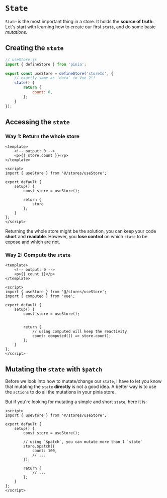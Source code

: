 # `State`

`State` is the most important thing in a store. It holds the **source of truth**. Let's start with learning how to create our first `state`, and do some basic *mutations*.

## Creating the `state`

```js
// useStore.js
import { defineStore } from 'pinia';

export const useStore = defineStore('storeId', {
    // exactly same as `data` in Vue 2!!
    state() {
        return {
            count: 0,
        };
    }
});
```

## Accessing the `state`


### Way 1: Return the whole store
```vue
<template>
    <!-- output: 0 --> 
    <p>{{ store.count }}</p>
</template>

<script>
import { useStore } from '@/stores/useStore';

export default {
    setup() {
        const store = useStore();

        return {
            store
        };
    }
};
</script>
```

Returning the whole store might be the solution, you can keep your code **short** and **readable**. However, you **lose control** on which `state` to be expose and which are not.

### Way 2: Compute the `state`
```vue
<template>
    <!-- output: 0 --> 
    <p>{{ count }}</p>
</template>

<script>
import { useStore } from '@/stores/useStore';
import { computed } from 'vue';

export default {
    setup() {
        const store = useStore();


        return {
            // using computed will keep the reactivity
            count: computed(() => store.count);
        };
    }
};
</script>
```

## Mutating the `state` with `$patch`

Before we look into how to mutate/change our `state`, I have to let you know that mutating the `state` **directly** is not a good idea. A better way is to use the `actions` to do all the mutations in your pinia store.

But if you're looking for mutating a simple and short `state`, here it is:

```vue
<script>
import { useStore } from '@/stores/useStore';

export default {
    setup() {
        const store = useStore();

        // using `$patch`, you can mutate more than 1 `state`
        store.$patch({
            count: 100,
            // ...
        });

        return {
            // ...
        };
    }
};
</script>
```